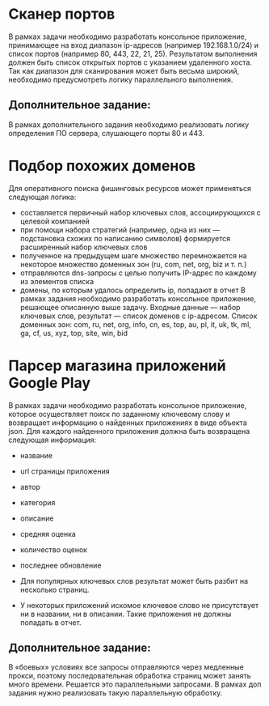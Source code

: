 # Сканер портов
В рамках задачи необходимо разработать консольное приложение, принимающее на вход
диапазон ip-адресов (например 192.168.1.0/24) и список портов (например 80, 443,
22, 21, 25). Результатом выполнения должен быть список открытых портов с
указанием удаленного хоста.
Так как диапазон для сканирования может быть весьма широкий, необходимо
предусмотреть логику параллельного выполнения.
## Дополнительное задание:
В рамках дополнительного задания необходимо реализовать логику определения ПО
сервера, слушающего порты 80 и 443. 

# Подбор похожих доменов
Для оперативного поиска фишинговых ресурсов может применяться следующая логика:
* составляется первичный набор ключевых слов, ассоциирующихся с целевой
компанией
* при помощи набора стратегий (например, одна из них — подстановка схожих
по написанию символов) формируется расширенный набор ключевых слов
* полученное на предыдущем шаге множество перемножается на некоторое
множество доменных зон (ru, com, net, org, biz и т. п.)
* отправляются dns-запросы с целью получить IP-адрес по каждому из
элементов списка
* домены, по которым удалось определить ip, попадают в отчет
В рамках задания необходимо разработать консольное приложение, решающее
описанную выше задачу. Входные данные — набор ключевых слов, результат —
список доменов с ip-адресом. 
Список доменных зон:
com, ru, net, org, info, cn, es, top, au, pl, it, uk, tk, ml, ga, cf, us, xyz, top, site, win, bid


# Парсер магазина приложений Google Play

В рамках задачи необходимо разработать консольное приложение, которое
осуществляет поиск по заданному ключевому слову и возвращает информацию о
найденных приложениях в виде объекта json.
Для каждого найденного приложения должна быть возвращена следующая
информация:
  * название
  * url страницы приложения
  * автор
  * категория
  * описание
  * средняя оценка
  * количество оценок
  * последнее обновление

  * Для популярных ключевых слов результат может быть разбит на несколько
страниц. 
* У некоторых приложений искомое ключевое слово не присутствует ни в
названии, ни в описании. Такие приложения не должны попадать в отчет. 

## Дополнительное задание:
В «боевых» условиях все запросы отправляются через медленные
прокси, поэтому последовательная обработка страниц может занять много времени.
Решается это параллельными запросами. В рамках доп задания нужно реализовать
такую параллельную обработку. 
